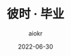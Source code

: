 ---
title: 彼时 · 毕业
date: 2022-06-30
author: aiokr
cover: https://imgur.lzmun.com/picgo/after2022/202211051251978.jpg_itp
type: Photo
url: graduate-2022
excerpt: '毕业，是对过去四年甚至十六年的告别，也是对未来的憧憬。'
photos:
  - https://imgur.lzmun.com/picgo/after2022/我们毕业了-2022-10-04.jpg_itp
  - https://imgur.lzmun.com/picgo/after2022/202209112241295.png_itp
  - https://imgur.lzmun.com/picgo/after2022/202209112241772.png_itp
  - https://imgur.lzmun.com/picgo/after2022/2022届经管院全体本科生毕业合影.jpg_itp
  - https://imgur.lzmun.com/picgo/after2022/18文管毕业合影.jpg_itp
  - https://imgur.lzmun.com/picgo/after2022/202211051801366.jpg_itp
  - https://imgur.lzmun.com/picgo/after2022/202211051249834.jpg_itp
  - https://imgur.lzmun.com/picgo/after2022/202211051250157.jpg_itp
  - https://imgur.lzmun.com/picgo/after2022/202211051250522.jpg_itp
  - https://imgur.lzmun.com/picgo/after2022/202211051250480.jpg_itp
  - https://imgur.lzmun.com/picgo/after2022/202211051251978.jpg_itp
  - https://imgur.lzmun.com/picgo/after2022/202211051237729.jpg_itp
  - https://imgur.lzmun.com/picgo/after2022/202211051237691.jpg_itp
  - https://imgur.lzmun.com/picgo/after2022/202211051243603.jpg_itp
  - https://imgur.lzmun.com/picgo/after2022/202211051244860.jpg_itp
  - https://imgur.lzmun.com/picgo/after2022/202211051238386.jpg_itp
  - https://imgur.lzmun.com/picgo/after2022/202211051242128.jpg_itp
  - https://imgur.lzmun.com/picgo/after2022/202211051242963.jpg_itp
  - https://imgur.lzmun.com/picgo/after2022/202211051241867.jpg_itp
  - https://imgur.lzmun.com/picgo/after2022/202211051240207.jpg_itp
  - https://imgur.lzmun.com/picgo/after2022/202211051801052.jpg_itp
  - https://imgur.lzmun.com/picgo/after2022/202211051802093.jpg_itp
---